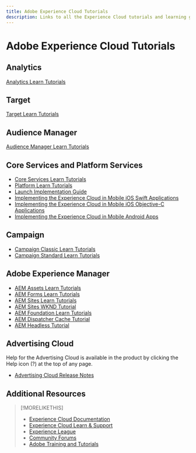 ```yaml
---
title: Adobe Experience Cloud Tutorials
description: Links to all the Experience Cloud tutorials and learning guides
---
```


# Adobe Experience Cloud Tutorials

## Analytics

[Analytics Learn Tutorials](https://docs.adobe.com/content/help/en/analytics-learn/tutorials/overview.html)

## Target

[Target Learn Tutorials](https://docs.adobe.com/content/help/en/target-learn/tutorials/overview.html)

## Audience Manager

[Audience Manager Learn Tutorials](https://docs.adobe.com/content/help/en/audience-manager-learn/tutorials/overview.html)

## Core Services and Platform Services

* [Core Services Learn Tutorials](https://docs.adobe.com/content/help/en/core-services-learn/tutorials/overview.html)
* [Platform Learn Tutorials](https://docs.adobe.com/content/help/en/platform-learn/tutorials/overview.html)
* [Launch Implementation Guide](https://docs.adobe.com/content/help/en/experience-cloud/implementing-in-websites-with-launch/index.html)
* [Implementing the Experience Cloud in Mobile iOS Swift Applications](https://docs.adobe.com/content/help/en/experience-cloud/implementing-in-mobile-ios-swift-apps-with-launch/index.html)
* [Implementing the Experience Cloud in Mobile iOS Objective-C Applications](https://docs.adobe.com/content/help/en/experience-cloud/implementing-in-mobile-ios-objective-c-apps-with-launch/index.html)
* [Implementing the Experience Cloud in Mobile Android Apps](https://docs.adobe.com/content/help/en/experience-cloud/implementing-in-mobile-android-apps-with-launch/index.html)

## Campaign

* [Campaign Classic Learn Tutorials](https://docs.adobe.com/content/help/en/campaign-learn/campaign-classic-tutorials/overview.html)
* [Campaign Standard Learn Tutorials](https://docs.adobe.com/content/help/en/campaign-learn/campaign-standard-tutorials/overview.html)

## Adobe Experience Manager

* [AEM Assets Learn Tutorials](https://docs.adobe.com/content/help/en/experience-manager-learn/assets/overview.html)
* [AEM Forms Learn Tutorials](https://docs.adobe.com/content/help/en/experience-manager-learn/forms/overview.html)
* [AEM Sites Learn Tutorials](https://docs.adobe.com/content/help/en/experience-manager-learn/sites/overview.html)
* [AEM Sites WKND Tutorial](https://docs.adobe.com/content/help/en/experience-manager-learn/getting-started-wknd-tutorial-develop/overview.html)
* [AEM Foundation Learn Tutorials](https://docs.adobe.com/content/help/en/experience-manager-learn/assets/overview.html)
* [AEM Dispatcher Cache Tutorial](https://docs.adobe.com/content/help/en/experience-manager-learn/dispatcher-tutorial/overview.html)
* [AEM Headless Tutorial](https://docs.adobe.com/content/help/en/experience-manager-learn/getting-started-with-aem-headless/overview.html)

## Advertising Cloud

Help for the Advertising Cloud is available in the product by clicking the Help icon (?) at the top of any page. 

* [Advertising Cloud Release Notes](https://docs.adobe.com/content/help/en/release-notes/experience-cloud/current.html#adcloud)

## Additional Resources

> [!MORELIKETHIS]
>
>* [Experience Cloud Documentation](https://docs.adobe.com/content/help/en/experience-cloud/user-guides/home.html)
>* [Experience Cloud Learn & Support](https://helpx.adobe.com/support/experience-cloud.html)
>* [Experience League](https://experienceleague.adobe.com/)
>* [Community Forums](https://forums.adobe.com/community/experience-cloud/)
>* [Adobe Training and Tutorials](https://helpx.adobe.com/learning.html?promoid=KAUDK)

<!--
<table>
<tr>
  <td>
    <a href="https://helpx.adobe.com/support/experience-cloud.html">
    <img alt="Learn & Support" src="/assets/roles.png"/>
    </a>
    <div>
    <a href="https://helpx.adobe.com/support/experience-cloud.html"><strong>Learn & Support</strong></a>
    </div>
    <em>Discover resources for learning Experience Cloud solutions.</em>
    <br>
  </td>
  <td>
    <a href="https://experienceleague.adobe.com/">
      <img alt="experience league" src="/assets/design.png">
    </a>
    <div>
    <a href="https://experienceleague.adobe.com/"><strong>Experience League</strong></a>
    </div>
    <em>Learn about key learning resources and upcoming events.</em>
    <br>
  </td>
  <td>
    <a href="https://forums.adobe.com/community/experience-cloud/">
      <img alt="form" src="/assets/dev.png">
    </a>
    <div>
    <a href="https://forums.adobe.com/community/experience-cloud/"><strong>Community Forums</strong></a>
    </div>
    <em>Interact with the Experience Cloud community.</em>
    <br>
  </td>
</tr>
</table>
-->
